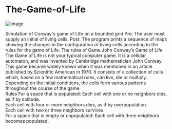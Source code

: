 # The-Game-of-Life
![image](https://user-images.githubusercontent.com/58814689/130366114-0cf77c12-7fbc-4189-968f-79926b8336c3.png)

Simulation of Conway's game of Life on a bounded grid Pre: The user must supply an initial of living cells. Post: The program prints a sequence of maps showing the changes in the configuration of living cells according to the rules for the game of Life.  The rules of Game John Conway’s Game of Life The Game of Life is not your typical computer game. It is a cellular automaton, and was invented by Cambridge mathematician John Conway.  
This game became widely known when it was mentioned in an article published by Scientific American in 1970. It consists of a collection of cells which, based on a few mathematical rules, can live, die or multiply. Depending on the initial conditions, the cells form various patterns throughout the course of the game.  
Rules For a space that is populated: 
Each cell with one or no neighbors dies, as if by solitude.  
Each cell with four or more neighbors dies, as if by overpopulation.   
Each cell with two or three neighbors survives.  
For a space that is empty or unpopulated:
     Each cell with three neighbors becomes populated.
